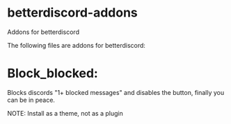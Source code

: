 # betterdiscord-addons
Addons for betterdiscord

The following files are addons for betterdiscord:

# Block_blocked:

Blocks discords "1+ blocked messages" and disables the button, finally you can be in peace.

NOTE: Install as a theme, not as a plugin


